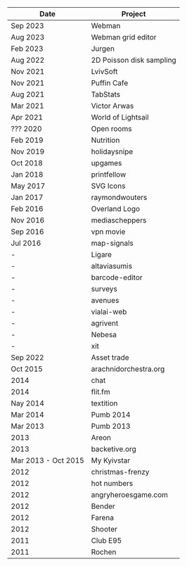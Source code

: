 | Date                | Project                 |
|---------------------|-------------------------|
| Sep 2023            | Webman                  |
| Aug 2023            | Webman grid editor      |
| Feb 2023            | Jurgen                  |
| Aug 2022            | 2D Poisson disk sampling |
| Nov 2021            | LvivSoft                |
| Nov 2021            | Puffin Cafe             |
| Aug 2021            | TabStats                |
| Mar 2021            | Victor Arwas            |
| Apr 2021            | World of Lightsail      |
| ??? 2020            | Open rooms              |
| Feb 2019            | Nutrition               |
| Nov 2019            | holidaysnipe            |
| Oct 2018            | upgames                 |
| Jan 2018            | printfellow             |
| May 2017            | SVG Icons               |
| Jan 2017            | raymondwouters          |
| Feb 2016            | Overland Logo           |
| Nov 2016            | mediascheppers          |
| Sep 2016            | vpn movie               |
| Jul 2016            | map-signals             |
| -                   | Ligare                  |
| -                   | altaviasumis            |
| -                   | barcode-editor          |
| -                   | surveys                 |
| -                   | avenues                 |
| -                   | vialai-web              |
| -                   | agrivent                |
| -                   | Nebesa                  |
| -                   | xit                     |
| Sep 2022            | Asset trade             |
| Oct 2015            | arachnidorchestra.org   |
| 2014                | chat                    |
| 2014                | flit.fm                 |
| Nay 2014            | textition               |
| Mar 2014            | Pumb 2014               |
| Mar 2013            | Pumb 2013               |
| 2013                | Areon                   |
| 2013                | backetive.org           |
| Mar 2013 - Oct 2015 | My Kyivstar             |
| 2012                | christmas-frenzy        |
| 2012                | hot numbers             |
| 2012                | angryheroesgame.com     |
| 2012                | Bender                  |
| 2012                | Farena                  |
| 2012                | Shooter                 |
| 2011                | Club E95                |
| 2011                | Rochen                  |


